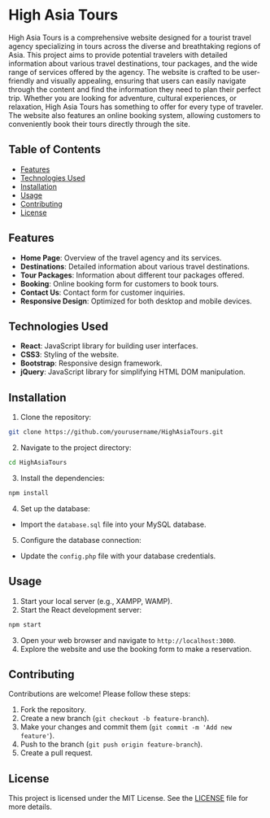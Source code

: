 # High Asia Tours

High Asia Tours is a comprehensive website designed for a tourist travel agency specializing in tours across the diverse and breathtaking regions of Asia. This project aims to provide potential travelers with detailed information about various travel destinations, tour packages, and the wide range of services offered by the agency. The website is crafted to be user-friendly and visually appealing, ensuring that users can easily navigate through the content and find the information they need to plan their perfect trip. Whether you are looking for adventure, cultural experiences, or relaxation, High Asia Tours has something to offer for every type of traveler. The website also features an online booking system, allowing customers to conveniently book their tours directly through the site.

## Table of Contents
- [Features](#features)
- [Technologies Used](#technologies-used)
- [Installation](#installation)
- [Usage](#usage)
- [Contributing](#contributing)
- [License](#license)

## Features
- **Home Page**: Overview of the travel agency and its services.
- **Destinations**: Detailed information about various travel destinations.
- **Tour Packages**: Information about different tour packages offered.
- **Booking**: Online booking form for customers to book tours.
- **Contact Us**: Contact form for customer inquiries.
- **Responsive Design**: Optimized for both desktop and mobile devices.

## Technologies Used
- **React**: JavaScript library for building user interfaces.
- **CSS3**: Styling of the website.
- **Bootstrap**: Responsive design framework.
- **jQuery**: JavaScript library for simplifying HTML DOM manipulation.

## Installation
1. Clone the repository:
  ```bash
  git clone https://github.com/yourusername/HighAsiaTours.git
  ```
2. Navigate to the project directory:
  ```bash
  cd HighAsiaTours
  ```
3. Install the dependencies:
  ```bash
  npm install
  ```
4. Set up the database:
  - Import the `database.sql` file into your MySQL database.
5. Configure the database connection:
  - Update the `config.php` file with your database credentials.

## Usage
1. Start your local server (e.g., XAMPP, WAMP).
2. Start the React development server:
  ```bash
  npm start
  ```
3. Open your web browser and navigate to `http://localhost:3000`.
4. Explore the website and use the booking form to make a reservation.

## Contributing
Contributions are welcome! Please follow these steps:
1. Fork the repository.
2. Create a new branch (`git checkout -b feature-branch`).
3. Make your changes and commit them (`git commit -m 'Add new feature'`).
4. Push to the branch (`git push origin feature-branch`).
5. Create a pull request.

## License
This project is licensed under the MIT License. See the [LICENSE](LICENSE) file for more details.
